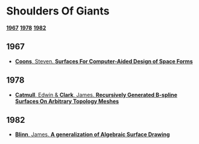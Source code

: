 
Shoulders Of Giants
======
[**1967**](https://github.com/GeorgeAdamon/ModernComputerGraphicsResources/blob/master/Categories/ShouldersOfGiants.md#1967)
[**1978**](https://github.com/GeorgeAdamon/ModernComputerGraphicsResources/blob/master/Categories/ShouldersOfGiants.md#1978)
[**1982**](https://github.com/GeorgeAdamon/ModernComputerGraphicsResources/blob/master/Categories/ShouldersOfGiants.md#1982)

## 1967
* [**Coons**, Steven. **Surfaces For Computer-Aided Design of Space Forms**](http://publications.csail.mit.edu/lcs/pubs/pdf/MIT-LCS-TR-041.pdf)

## 1978
* [**Catmull**, Edwin & **Clark**, James. **Recursively Generated B-spline Surfaces On Arbitrary Topology Meshes**](https://people.eecs.berkeley.edu/~sequin/CS284/PAPERS/CatmullClark_SDSurf.pdf)

## 1982
* [**Blinn**, James. **A generalization of Algebraic Surface Drawing**](https://cumincad.architexturez.net/system/files/pdf/6094.content.pdf)
